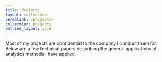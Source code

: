 ```yaml
---
title: Projects
layout: collection
permalink: /projects/
collection: projects
entries_layout: grid
---
```


Most of my projects are confidential to the company I conduct them for.  
Below are a few technical papers describing the general applications of analytics methods I have applied.
